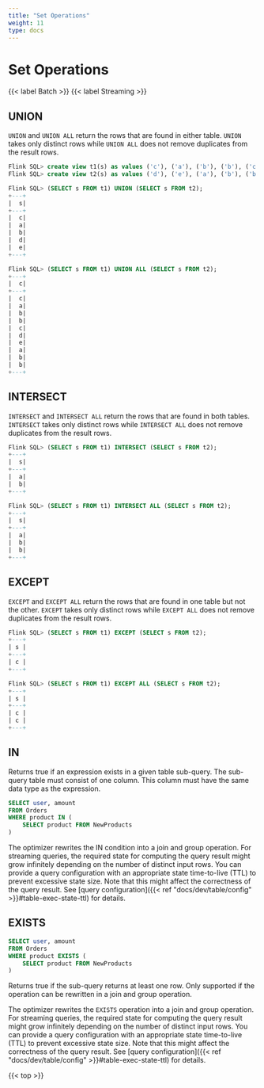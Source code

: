 ```yaml
---
title: "Set Operations"
weight: 11
type: docs
---
```

<!--
Licensed to the Apache Software Foundation (ASF) under one
or more contributor license agreements.  See the NOTICE file
distributed with this work for additional information
regarding copyright ownership.  The ASF licenses this file
to you under the Apache License, Version 2.0 (the
"License"); you may not use this file except in compliance
with the License.  You may obtain a copy of the License at

  http://www.apache.org/licenses/LICENSE-2.0

Unless required by applicable law or agreed to in writing,
software distributed under the License is distributed on an
"AS IS" BASIS, WITHOUT WARRANTIES OR CONDITIONS OF ANY
KIND, either express or implied.  See the License for the
specific language governing permissions and limitations
under the License.
-->

# Set Operations
{{< label Batch >}} {{< label Streaming >}}

## UNION

`UNION` and `UNION ALL` return the rows that are found in either table.
`UNION` takes only distinct rows while `UNION ALL` does not remove duplicates from the result rows.

```sql
Flink SQL> create view t1(s) as values ('c'), ('a'), ('b'), ('b'), ('c');
Flink SQL> create view t2(s) as values ('d'), ('e'), ('a'), ('b'), ('b');

Flink SQL> (SELECT s FROM t1) UNION (SELECT s FROM t2);
+---+
|  s|
+---+
|  c|
|  a|
|  b|
|  d|
|  e|
+---+

Flink SQL> (SELECT s FROM t1) UNION ALL (SELECT s FROM t2);
+---+
|  c|
+---+
|  c|
|  a|
|  b|
|  b|
|  c|
|  d|
|  e|
|  a|
|  b|
|  b|
+---+
```

## INTERSECT

`INTERSECT` and `INTERSECT ALL` return the rows that are found in both tables.
`INTERSECT` takes only distinct rows while `INTERSECT ALL` does not remove duplicates from the result rows.

```sql
Flink SQL> (SELECT s FROM t1) INTERSECT (SELECT s FROM t2);
+---+
|  s|
+---+
|  a|
|  b|
+---+

Flink SQL> (SELECT s FROM t1) INTERSECT ALL (SELECT s FROM t2);
+---+
|  s|
+---+
|  a|
|  b|
|  b|
+---+
```

## EXCEPT

`EXCEPT` and `EXCEPT ALL` return the rows that are found in one table but not the other.
`EXCEPT` takes only distinct rows while `EXCEPT ALL` does not remove duplicates from the result rows.

```sql
Flink SQL> (SELECT s FROM t1) EXCEPT (SELECT s FROM t2);
+---+
| s |
+---+
| c |
+---+

Flink SQL> (SELECT s FROM t1) EXCEPT ALL (SELECT s FROM t2);
+---+
| s |
+---+
| c |
| c |
+---+
```

## IN

Returns true if an expression exists in a given table sub-query. The sub-query table must
consist of one column. This column must have the same data type as the expression.

```sql
SELECT user, amount
FROM Orders
WHERE product IN (
    SELECT product FROM NewProducts
)
```

The optimizer rewrites the IN condition into a join and group operation. For streaming queries, the required state for computing the query result might grow infinitely depending on the number of distinct input rows. You can provide a query configuration with an appropriate state time-to-live (TTL) to prevent excessive state size. Note that this might affect the correctness of the query result. See [query configuration]({{< ref "docs/dev/table/config" >}}#table-exec-state-ttl) for details.

## EXISTS

```sql
SELECT user, amount
FROM Orders
WHERE product EXISTS (
    SELECT product FROM NewProducts
)
```

Returns true if the sub-query returns at least one row. Only supported if the operation can be rewritten in a join and group operation.

The optimizer rewrites the `EXISTS` operation into a join and group operation. For streaming queries, the required state for computing the query result might grow infinitely depending on the number of distinct input rows. You can provide a query configuration with an appropriate state time-to-live (TTL) to prevent excessive state size. Note that this might affect the correctness of the query result. See [query configuration]({{< ref "docs/dev/table/config" >}}#table-exec-state-ttl) for details.

{{< top >}}
